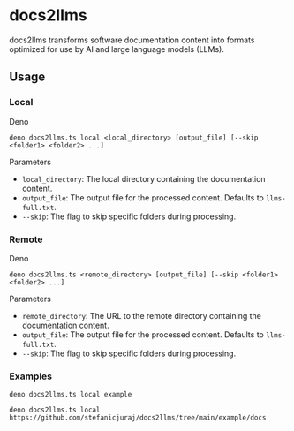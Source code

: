 # docs2llms

docs2llms transforms software documentation content into formats optimized for use by AI and large language models (LLMs).

## Usage

### Local

Deno
```
deno docs2llms.ts local <local_directory> [output_file] [--skip <folder1> <folder2> ...]
```

Parameters

- `local_directory`: The local directory containing the documentation content.
- `output_file`: The output file for the processed content. Defaults to `llms-full.txt`.
- `--skip`: The flag to skip specific folders during processing.

### Remote

Deno
```
deno docs2llms.ts <remote_directory> [output_file] [--skip <folder1> <folder2> ...]
```

Parameters

- `remote_directory`: The URL to the remote directory containing the documentation content.
- `output_file`: The output file for the processed content. Defaults to `llms-full.txt`.
- `--skip`: The flag to skip specific folders during processing.

### Examples

```
deno docs2llms.ts local example
```
```
deno docs2llms.ts local https://github.com/stefanicjuraj/docs2llms/tree/main/example/docs
```
